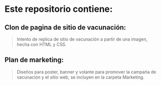 # Este repositorio contiene:
## Clon de pagina de sitio de vacunación:
>Intento de replica de sitio de vacunación a partir de una imagen, hecha con HTML y CSS.
## Plan de marketing:
>Diseños para poster, banner y volante para promover la campaña de vacunación y el sitio web, se incluyen en la carpeta Marketing.

